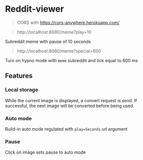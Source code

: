 # Reddit-viewer

> CORS with https://cors-anywhere.herokuapp.com/

> http://localhost:8080/meme?play=10

Subreddit meme with pause of 10 seconds

> http://localhost:8080/meme?special=600

Turn on hypno mode with `meme` subreddit and tick equal to 600 ms

## Features

### Local storage

While the current image is displayed, a convert request is send. If successful, the next image will be converted before being used.

### Auto mode

Build-in auto mode regulated with `play=Seconds` url argument

### Pause

Click on image sets pause to auto mode